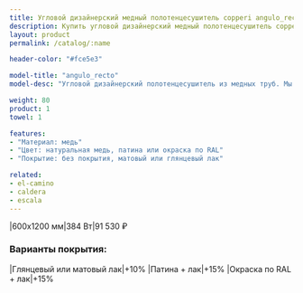 ```yaml
---
title: Угловой дизайнерский медный полотенцесушитель copperi angulo_recto. Цены и размеры.
description: Купить угловой дизайнерский медный полотенцесушитель copperi angulo_recto в Москве по цене производителя.
layout: product
permalink: /catalog/:name

header-color: "#fce5e3"

model-title: "angulo_recto"
model-desc: "Угловой дизайнерский полотенцесушитель из медных труб. Мы обязательно когда-нибудь придумаем крутое описание для этой модели, но сейчас совсем не до того. Посмотрите пока на картинки, всё и так понятно. А если не понятно, позвоните нам и мы всё расскажем. Или напишите, если не любите звонить."

weight: 80
product: 1
towel: 1

features:
- "Материал: медь"
- "Цвет: натуральная медь, патина или окраска по RAL"
- "Покрытие: без покрытия, матовый или глянцевый лак"

related:
- el-camino
- caldera
- escala
---
```

|600x1200 мм|384 Вт|91 530 ₽

### Варианты покрытия:

|Глянцевый или матовый лак|+10%
|Патина + лак|+15%
|Окраска по RAL + лак|+15%
